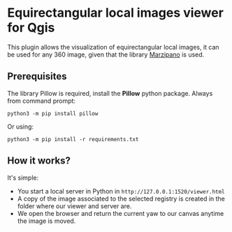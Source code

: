 # Equirectangular local images viewer for Qgis

This plugin allows the visualization of equirectangular local images, it can be used for any 360 image, given that the library [Marzipano](https://github.com/google/marzipano) is used.
 
## Prerequisites
 
The library Pillow is required,  install the **Pillow** python package.
Always from command prompt:

`python3 -m pip install pillow`

Or using:

`python3 -m pip install -r requirements.txt`

 
## How it works?
 
It's simple:
- You start a local server in Python in  `http://127.0.0.1:1520/viewer.html `
- A copy of the image associated to the selected registry is created in the folder where our viewer and server are.
- We open the browser and return the current yaw to our canvas anytime the image is moved.
